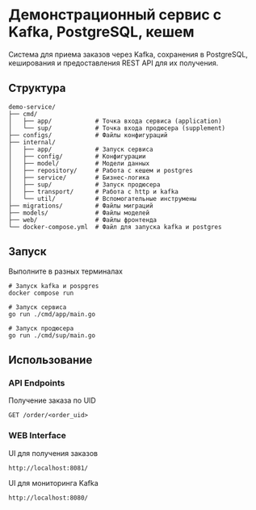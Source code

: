 # Демонстрационный сервис с Kafka, PostgreSQL, кешем

Система для приема заказов через Kafka, сохранения в PostgreSQL, кеширования и предоставления REST API для их получения.

## Структура

```
demo-service/
├── cmd/
│   ├── app/            # Точка входа сервиса (application)
│   └── sup/            # Точка входа продюсера (supplement)
├── configs/            # Файлы конфигураций
├── internal/
│   ├── app/            # Запуск сервиса
│   ├── config/         # Конфигурации
│   ├── model/          # Модели данных
│   ├── repository/     # Работа с кешем и postgres
│   ├── service/        # Бизнес-логика
│   ├── sup/            # Запуск продюсера
│   ├── transport/      # Работа с http и kafka
│   └── util/           # Вспомогательные инструмены
├── migrations/         # Файлы миграций
├── models/             # Файлы моделей
├── web/                # Файлы фронтенда
└── docker-compose.yml  # Файл для запуска kafka и postgres
```

## Запуск

Выполните в разных терминалах

```
# Запуск kafka и pospgres
docker compose run

# Запуск сервиса
go run ./cmd/app/main.go

# Запуск продюсера
go run ./cmd/sup/main.go
```

## Использование

### API Endpoints

Получение заказа по UID

```
GET /order/<order_uid>
```

### WEB Interface

UI для получения заказов

```
http://localhost:8081/

```

UI для мониторинга Kafka

```
http://localhost:8080/
```

